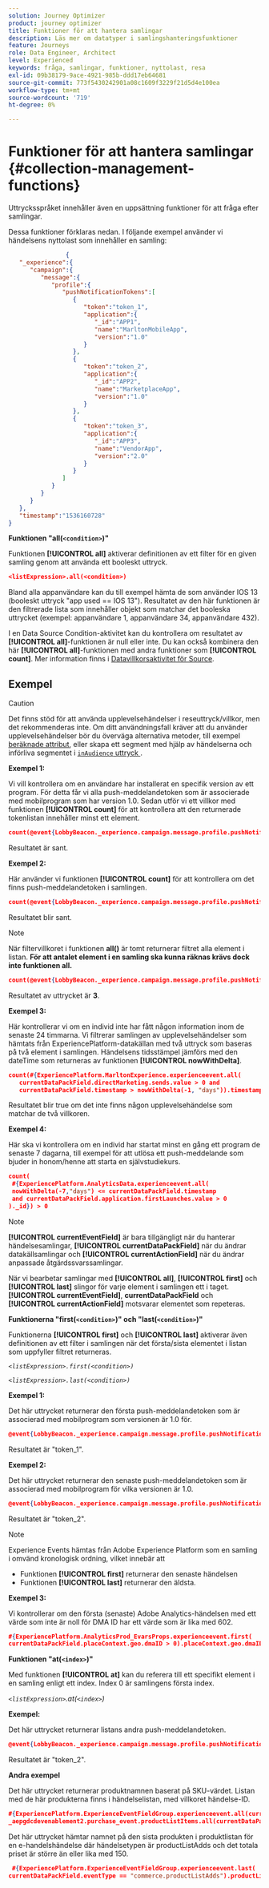 ```yaml
---
solution: Journey Optimizer
product: journey optimizer
title: Funktioner för att hantera samlingar
description: Läs mer om datatyper i samlingshanteringsfunktioner
feature: Journeys
role: Data Engineer, Architect
level: Experienced
keywords: fråga, samlingar, funktioner, nyttolast, resa
exl-id: 09b38179-9ace-4921-985b-ddd17eb64681
source-git-commit: 773f5430242901a08c1609f3229f21d5d4e100ea
workflow-type: tm+mt
source-wordcount: '719'
ht-degree: 0%

---
```


# Funktioner för att hantera samlingar {#collection-management-functions}

Uttrycksspråket innehåller även en uppsättning funktioner för att fråga efter samlingar.

Dessa funktioner förklaras nedan. I följande exempel använder vi händelsens nyttolast som innehåller en samling:

```json
                { 
   "_experience":{ 
      "campaign":{ 
         "message":{ 
            "profile":{ 
               "pushNotificationTokens":[ 
                  { 
                     "token":"token_1",
                     "application":{ 
                        "_id":"APP1",
                        "name":"MarltonMobileApp",
                        "version":"1.0"
                     }
                  },
                  { 
                     "token":"token_2",
                     "application":{ 
                        "_id":"APP2",
                        "name":"MarketplaceApp",
                        "version":"1.0"
                     }
                  },
                  { 
                     "token":"token_3",
                     "application":{ 
                        "_id":"APP3",
                        "name":"VendorApp",
                        "version":"2.0"
                     }
                  }
               ]
            }
         }
      }
   },
   "timestamp":"1536160728"
}
```

**Funktionen &quot;all(`<condition>`)&quot;**

Funktionen **[!UICONTROL all]** aktiverar definitionen av ett filter för en given samling genom att använda ett booleskt uttryck.

```json
<listExpression>.all(<condition>)
```

Bland alla appanvändare kan du till exempel hämta de som använder IOS 13 (booleskt uttryck &quot;app used == IOS 13&quot;). Resultatet av den här funktionen är den filtrerade lista som innehåller objekt som matchar det booleska uttrycket (exempel: appanvändare 1, appanvändare 34, appanvändare 432).

I en Data Source Condition-aktivitet kan du kontrollera om resultatet av **[!UICONTROL all]**-funktionen är null eller inte. Du kan också kombinera den här **[!UICONTROL all]**-funktionen med andra funktioner som **[!UICONTROL count]**. Mer information finns i [Datavillkorsaktivitet för Source](../condition-activity.md#data_source_condition).


## Exempel

>[!CAUTION]
>
>Det finns stöd för att använda upplevelsehändelser i reseuttryck/villkor, men det rekommenderas inte. Om ditt användningsfall kräver att du använder upplevelsehändelser bör du överväga alternativa metoder, till exempel [beräknade attribut](../../audience/computed-attributes.md), eller skapa ett segment med hjälp av händelserna och införliva segmentet i [`inAudience` uttryck ](../../building-journeys/functions/functioninaudience.md).

**Exempel 1:**

Vi vill kontrollera om en användare har installerat en specifik version av ett program. För detta får vi alla push-meddelandetoken som är associerade med mobilprogram som har version 1.0. Sedan utför vi ett villkor med funktionen **[!UICONTROL count]** för att kontrollera att den returnerade tokenlistan innehåller minst ett element.

```json
count(@event{LobbyBeacon._experience.campaign.message.profile.pushNotificationTokens.all(currentEventField.application.version == "1.0").token}) > 0
```

Resultatet är sant.

**Exempel 2:**

Här använder vi funktionen **[!UICONTROL count]** för att kontrollera om det finns push-meddelandetoken i samlingen.

```json
count(@event{LobbyBeacon._experience.campaign.message.profile.pushNotificationTokens.all().token}) > 0
```

Resultatet blir sant.

<!--Alternatively, you can check if there is no token in the collection:

   ```json
   count(@event{LobbyBeacon._experience.campaign.message.profile.pushNotificationTokens.all().token}) == 0
   ```

The result will be false.

Here we use the count function in a condition to count the number of push notification tokens in the event.

`count(@event{LobbyBeacon._experience.campaign.message.profile.pushNotificationTokens.all().token})`

The result is true.

Note that when the condition in the **all()** function is empty, the filter will return all the elements in the list. Hence, the expression above is equivalent to:

`count(@event{LobbyBeacon._experience.campaign.message.profile.pushNotificationTokens.application.name})`

In both cases, the result of the expression is **3**.

A query of experience events recorded on the Adobe Experience Platform may or may not include the current event that triggered the current Journey. This will depend on the relative processing time with which [!DNL Journey Orchestration] sees an event and started evaluating conditions, versus the time it takes for that event to be ingested into the Adobe Experience Platform. For example, when using the .all() syntax to query experience events from the Adobe Experience Platform, we recommend enforcing the exclusion of the current event (by requiring an
earlier timestamp) in order to only consider prior events.-->

>[!NOTE]
>
>När filtervillkoret i funktionen **all()** är tomt returnerar filtret alla element i listan. **För att antalet element i en samling ska kunna räknas krävs dock inte funktionen all.**


```json
count(@event{LobbyBeacon._experience.campaign.message.profile.pushNotificationTokens.token})
```

Resultatet av uttrycket är **3**.

**Exempel 3:**

Här kontrollerar vi om en individ inte har fått någon information inom de senaste 24 timmarna. Vi filtrerar samlingen av upplevelsehändelser som hämtats från ExperiencePlatform-datakällan med två uttryck som baseras på två element i samlingen. Händelsens tidsstämpel jämförs med den dateTime som returneras av funktionen **[!UICONTROL nowWithDelta]**.

```json
count(#{ExperiencePlatform.MarltonExperience.experienceevent.all(
   currentDataPackField.directMarketing.sends.value > 0 and
   currentDataPackField.timestamp > nowWithDelta(-1, "days")).timestamp}) == 0
```

Resultatet blir true om det inte finns någon upplevelsehändelse som matchar de två villkoren.

**Exempel 4:**

Här ska vi kontrollera om en individ har startat minst en gång ett program de senaste 7 dagarna, till exempel för att utlösa ett push-meddelande som bjuder in honom/henne att starta en självstudiekurs.

```json
count(
 #{ExperiencePlatform.AnalyticsData.experienceevent.all(
 nowWithDelta(-7,"days") <= currentDataPackField.timestamp
 and currentDataPackField.application.firstLaunches.value > 0
)._id}) > 0
```

<!--**"All + Count" example 4:** here we use the count function in a boolean expression to see if there is push notification tokens in the collection.

`count(@event{LobbyBeacon._experience.campaign.message.profile.pushNotificationTokens.all().application.name}) > 0`

The result will be:

`true`

Alternatively, you can check if there is NO token in the collection:

`count(@event{LobbyBeacon._experience.campaign.message.profile.pushNotificationTokens.all().application.name}) =0`

The result will be:

`false`-->

>[!NOTE]
>
>**[!UICONTROL currentEventField]** är bara tillgängligt när du hanterar händelsesamlingar, **[!UICONTROL currentDataPackField]** när du ändrar datakällsamlingar och **[!UICONTROL currentActionField]** när du ändrar anpassade åtgärdssvarssamlingar.
>
>När vi bearbetar samlingar med **[!UICONTROL all]**, **[!UICONTROL first]** och **[!UICONTROL last]** slingor för varje element i samlingen ett i taget. **[!UICONTROL currentEventField]**, **currentDataPackField** och **[!UICONTROL currentActionField]** motsvarar elementet som repeteras.

**Funktionerna &quot;first(`<condition>`)&quot; och &quot;last(`<condition>`)&quot;**

Funktionerna **[!UICONTROL first]** och **[!UICONTROL last]** aktiverar även definitionen av ett filter i samlingen när det första/sista elementet i listan som uppfyller filtret returneras.

_`<listExpression>.first(<condition>)`_

_`<listExpression>.last(<condition>)`_

**Exempel 1:**

Det här uttrycket returnerar den första push-meddelandetoken som är associerad med mobilprogram som versionen är 1.0 för.

```json
@event{LobbyBeacon._experience.campaign.message.profile.pushNotificationTokens.first(currentEventField.application.version == "1.0").token
```

Resultatet är &quot;token_1&quot;.

**Exempel 2:**

Det här uttrycket returnerar den senaste push-meddelandetoken som är associerad med mobilprogram för vilka versionen är 1.0.

```json
@event{LobbyBeacon._experience.campaign.message.profile.pushNotificationTokens.last(currentEventField.application.version == "1.0").token}
```

Resultatet är &quot;token_2&quot;.

>[!NOTE]
>
>Experience Events hämtas från Adobe Experience Platform som en samling i omvänd kronologisk ordning, vilket innebär att
>
>* Funktionen **[!UICONTROL first]** returnerar den senaste händelsen
>* Funktionen **[!UICONTROL last]** returnerar den äldsta.

**Exempel 3:**

Vi kontrollerar om den första (senaste) Adobe Analytics-händelsen med ett värde som inte är noll för DMA ID har ett värde som är lika med 602.

```json
#{ExperiencePlatform.AnalyticsProd_EvarsProps.experienceevent.first(
currentDataPackField.placeContext.geo.dmaID > 0).placeContext.geo.dmaID} == 602
```

**Funktionen &quot;at(`<index>`)&quot;**

Med funktionen **[!UICONTROL at]** kan du referera till ett specifikt element i en samling enligt ett index.
Index 0 är samlingens första index.

_`<listExpression>`.at(`<index>`)_

**Exempel:**

Det här uttrycket returnerar listans andra push-meddelandetoken.

```json
@event{LobbyBeacon._experience.campaign.message.profile.pushNotificationTokens.at(1).token}
```

Resultatet är &quot;token_2&quot;.

**Andra exempel**

Det här uttrycket returnerar produktnamnen baserat på SKU-värdet. Listan med de här produkterna finns i händelselistan, med villkoret händelse-ID.

```json
#{ExperiencePlatform.ExperienceEventFieldGroup.experienceevent.all(currentDataPackField._aepgdcdevenablement2.purchase_event.receipt_nbr == "10-337-4016"). 
_aepgdcdevenablement2.purchase_event.productListItems.all(currentDataPackField.SKU == "AB17 1234 1775 19DT B4DR 8HDK 762").name}
```

Det här uttrycket hämtar namnet på den sista produkten i produktlistan för en e-handelshändelse där händelsetypen är productListAdds och det totala priset är större än eller lika med 150.

```json
 #{ExperiencePlatform.ExperienceEventFieldGroup.experienceevent.last(
currentDataPackField.eventType == "commerce.productListAdds").productListItems.last(currentDataPackField.priceTotal >= 150).name}
```
